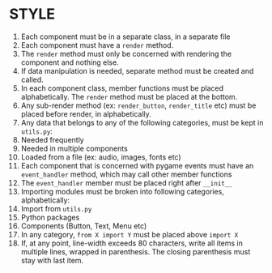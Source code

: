 # STYLE

1. Each component must be in a separate class, in a separate file
2. Each component must have a `render` method.
  1. The `render` method must only be concerned with rendering the component and nothing else.
  2. If data manipulation is needed, separate method must be created and called.
3. In each component class, member functions must be placed alphabetically. The `render` method must be placed at the bottom.
4. Any sub-render method (ex: `render_button`, `render_title` etc) must be placed before render, in alphabetically.
5. Any data that belongs to any of the following categories, must be kept in `utils.py`:
  1. Needed frequently
  2. Needed in multiple components
  3. Loaded from a file (ex: audio, images, fonts etc)
6. Each component that is concerned with pygame events must have an `event_handler` method, which may call other member functions
7. The `event_handler` member must be placed right after `__init__`
8. Importing modules must be broken into following categories, alphabetically:
  1. Import from `utils.py`
  2. Python packages
  3. Components (Button, Text, Menu etc)
9. In any category, `from X import Y` must be placed above `import X`
10. If, at any point, line-width exceeds 80 characters, write all items in multiple lines, wrapped in parenthesis. The closing parenthesis must stay with last item.
